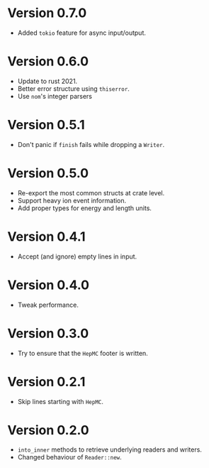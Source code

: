 # Version 0.7.0

- Added `tokio` feature for async input/output.

# Version 0.6.0

- Update to rust 2021.
- Better error structure using `thiserror`.
- Use `nom`'s integer parsers

# Version 0.5.1

- Don't panic if `finish` fails while dropping a `Writer`.

# Version 0.5.0

- Re-export the most common structs at crate level.
- Support heavy ion event information.
- Add proper types for energy and length units.

# Version 0.4.1

- Accept (and ignore) empty lines in input.

# Version 0.4.0

- Tweak performance.

# Version 0.3.0

- Try to ensure that the `HepMC` footer is written.

# Version 0.2.1

- Skip lines starting with `HepMC`.

# Version 0.2.0

- `into_inner` methods to retrieve underlying readers and writers.
- Changed behaviour of `Reader::new`.
